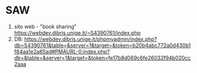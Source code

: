 # SAW
1. sito web - "book sharing"
https://webdev.dibris.unige.it/~S4390761/index.php
1. DB: https://webdev.dibris.unige.it/phpmyadmin/index.php?db=S4390761&table=&server=1&target=&token=b20b4abc772a0d430b1f84aa1e2a85ad#PMAURL-0:index.php?db=&table=&server=1&target=&token=fe17b8d069c6fe26032f94b020cc2aaa
